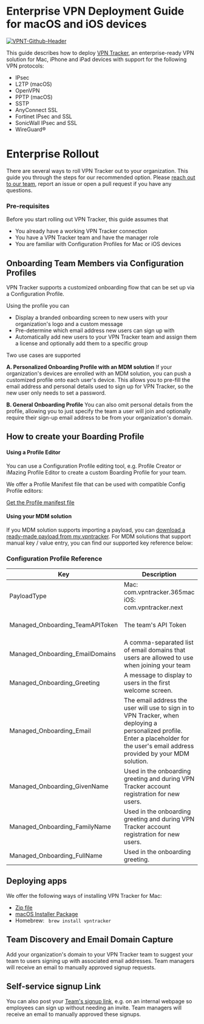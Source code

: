 # Enterprise VPN Deployment Guide for macOS and iOS devices
[![VPNT-Github-Header](https://user-images.githubusercontent.com/388183/202674169-25f98dd8-b809-4b04-9e88-6f7f76156ca2.jpg)](https://www.vpntracker.com/us/teams.html)

This guide describes how to deploy [VPN Tracker](https://www.vpntracker.com?utm_source=github&utm_medium=web&utm_campaign=mdmconfig), an enterprise-ready VPN solution for Mac, iPhone and iPad devices with support for the following VPN protocols:
- IPsec
- L2TP (macOS)
- OpenVPN
- PPTP (macOS)
- SSTP
- AnyConnect SSL
- Fortinet IPsec and SSL
- SonicWall IPsec and SSL
- WireGuard®


# Enterprise Rollout
There are several ways to roll VPN Tracker out to your organization. This guide you through the steps for our recommended option. Please [reach out to our team](https://www.vpntracker.com/us/faq//2/?site=vpntracker.com&ci=default&&tab=contact), report an issue or open a pull request if you have any questions.

### Pre-requisites
Before you start rolling out VPN Tracker, this guide assumes that
- You already have a working VPN Tracker connection
- You have a VPN Tracker team and have the manager role
- You are familiar with Configuration Profiles for Mac or iOS devices

## Onboarding Team Members via Configuration Profiles
VPN Tracker supports a customized onboarding flow that can be set up via a Configuration Profile. 

Using the profile you can
- Display a branded onboarding screen to new users with your organization's logo and a custom message
- Pre-determine which email address new users can sign up with
- Automatically add new users to your VPN Tracker team and assign them a license and optionally add them to a specific group

Two use cases are supported

**A. Personalized Onboarding Profile with an MDM solution**
If your organization's devices are enrolled with an MDM solution, you can push a customized profile onto each user's device. 
This allows you to pre-fill the email address and personal details used to sign up for VPN Tracker, so the new user only needs to set a password.

**B. General Onboarding Profile**
You can also omit personal details from the profile, allowing you to just specify the team a user will join and optionally require their sign-up email address to be from your organization's domain.

## How to create your Boarding Profile

#### Using a Profile Editor
You can use a Configuration Profile editing tool, e.g. Profile Creator or iMazing Profile Editor to create a custom Boarding Profile for your team.

We offer a Profile Manifest file that can be used with compatible Config Profile editors:

[Get the Profile manifest file](/manifest)

#### Using your MDM solution
If you MDM solution supports importing a payload, you can [download a ready-made payload from my.vpntracker](https://my.vpntracker.com/team/details).
For MDM solutions that support manual key / value entry, you can find our supported key reference below:

### Configuration Profile Reference
| Key  | Description  | Notes  |  Type |
|---|---|---|---|
| PayloadType | Mac: com.vpntracker.365mac iOS: com.vpntracker.next |  | `String` |
| Managed_Onboarding_TeamAPIToken  | The team's API Token | Find yours at [https://my.vpntracker.com/teamprofile](my.vpntracker.com/teamprofile)  | `String` |
| Managed_Onboarding_EmailDomains  | A comma-separated list of email domains that users are allowed to use when joining your team  | `yourcompany.example.com, subdomain.example.com, *.yourcompany.example`  | `String`  |
| Managed_Onboarding_Greeting|A message to display to users in the first welcome screen. | Example: "Any questions? Join #internalservices on the company Slack" | `String`|
| Managed_Onboarding_Email | The email address the user will use to sign in to VPN Tracker, when deploying a personalized profile. Enter a placeholder for the user's email address provided by your MDM solution. |   | `String` |
| Managed_Onboarding_GivenName | Used in the onboarding greeting and during VPN Tracker account registration for new users. |   | `String` |
| Managed_Onboarding_FamilyName | Used in the onboarding greeting and during VPN Tracker account registration for new users. |   | `String` |
| Managed_Onboarding_FullName|Used in the onboarding greeting.|   | `String` |

## Deploying apps
We offer the following ways of installing VPN Tracker for Mac:
- [Zip file](https://www.vpntracker.com/goto/gh/vpntenterpriseinstaller)
- [macOS Installer Package](https://www.vpntracker.com/goto/gh/vpntenterpriseinstaller)
- Homebrew: ` brew install vpntracker`

## Team Discovery and Email Domain Capture
Add your organization's domain to your VPN Tracker team to suggest your team to users signing up with associated email addresses. Team managers will receive an email to manually approved signup requests.

## Self-service signup Link
You can also post your [Team's signup link](https://my.vpntracker.com/team/details), e.g. on an internal webpage so employees can sign up without needing an invite. Team managers will receive an email to manually approved these signups.
